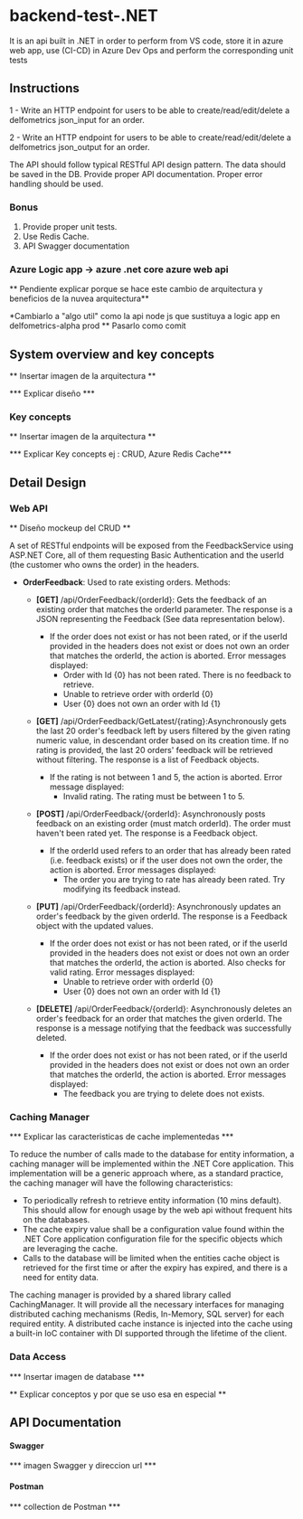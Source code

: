 # backend-test-.NET
 It is an api built in .NET in order to perform from VS code, store it in azure web app, use (CI-CD) in Azure Dev Ops and perform the corresponding unit tests

## Instructions

1 - Write an HTTP endpoint for users to be able to create/read/edit/delete a delfometrics json_input for an order.

2 - Write an HTTP endpoint for users to be able to create/read/edit/delete a delfometrics json_output for an order.

The API should follow typical RESTful API design pattern.
The data should be saved in the DB.
Provide proper API documentation.
Proper error handling should be used.

### Bonus

1. Provide proper unit tests.
2. Use Redis Cache.
3. API Swagger documentation

### Azure Logic app -> azure .net core azure web api

** Pendiente explicar porque se hace este cambio de arquitectura y beneficios de la nuvea arquitectura**


*Cambiarlo a "algo util" como la api node js que sustituya a logic app en delfometrics-alpha prod
** Pasarlo como comit

## System overview and key concepts

** Insertar imagen de la arquitectura **

*** Explicar diseño ***

### Key concepts

** Insertar imagen de la arquitectura **

*** Explicar Key concepts ej : CRUD, Azure Redis Cache***

## Detail Design

### Web API

** Diseño mockeup del CRUD **

A set of RESTful endpoints will be exposed from the FeedbackService using ASP.NET Core, all of them requesting Basic Authentication and the userId (the customer who owns the order) in the headers.
* **OrderFeedback**: Used to rate existing orders. Methods:
  * **[GET]** /api/OrderFeedback/{orderId}: Gets the feedback of an existing order that matches the orderId parameter. The response is a JSON representing the Feedback (See data representation below).
    * If the order does not exist or has not been rated, or if the userId provided in the headers does not exist or does not own an order that matches the orderId, the action is aborted. Error messages displayed:
      * Order with Id {0} has not been rated. There is no feedback to retrieve.
      * Unable to retrieve order with orderId {0}
      * User {0} does not own an order with Id {1}

  * **[GET]** /api/OrderFeedback/GetLatest/{rating}:Asynchronously gets the last 20 order's feedback left by users filtered by the given rating numeric value, 
    in descendant order based on its creation time. If no rating is provided, the last 20 orders' feedback will be retrieved without filtering. 
    The response is a list of Feedback objects.
      * If the rating is not between 1 and 5, the action is aborted. Error message displayed:
        * Invalid rating. The rating must be between 1 to 5.

  * **[POST]** /api/OrderFeedback/{orderId}: Asynchronously posts feedback on an existing order (must match orderId). The order must haven't been rated yet.
  The response is a Feedback object.
    * If the orderId used refers to an order that has already been rated (i.e. feedback exists) or if the user does not own the order, the action is aborted. Error messages displayed:
      * The order you are trying to rate has already been rated. Try modifying its feedback instead.
  
  * **[PUT]** /api/OrderFeedback/{orderId}: Asynchronously updates an order's feedback by the given orderId. The response is a Feedback object with the updated values.
    * If the order does not exist or has not been rated, or if the userId provided in the headers does not exist or does not own an order that matches the orderId, the action is aborted. 
      Also checks for valid rating. Error messages displayed:
      * Unable to retrieve order with orderId {0}
      * User {0} does not own an order with Id {1}
      
  * **[DELETE]** /api/OrderFeedback/{orderId}: Asynchronously deletes an order's feedback for an order that matches the given orderId. The response is a message notifying that the feedback was successfully deleted.
    * If the order does not exist or has not been rated, or if the userId provided in the headers does not exist or does not own an order that matches the orderId, the action is aborted. Error messages displayed:
      * The feedback you are trying to delete does not exists.

### Caching Manager

*** Explicar las caracteristicas de cache implementedas ***

To reduce the number of calls made to the database for entity information, a caching manager will be implemented within the .NET Core application. This implementation will be a generic approach where, 
as a standard practice, the caching manager will have the following characteristics:
  * To periodically refresh to retrieve entity information (10 mins default). This should allow for enough usage by the web api without frequent hits on the databases.
  * The cache expiry value shall be a configuration value found within the .NET Core application configuration file for the specific objects which are leveraging the cache.
  * Calls to the database will be limited when the entities cache object is retrieved for the first time or after the expiry has expired, and there is a need for entity data.

The caching manager is provided by a shared library called CachingManager. It will provide all the necessary interfaces for managing distributed caching mechanisms (Redis, In-Memory, SQL server) for each required entity. 
A distributed cache instance is injected into the cache using a built-in IoC container with DI supported through the lifetime of the client. 

### Data Access

*** Insertar imagen de database ***

** Explicar conceptos y por que se uso esa en especial **

## API Documentation

#### Swagger

*** imagen Swagger y direccion url ***

#### Postman

*** collection de Postman ***
